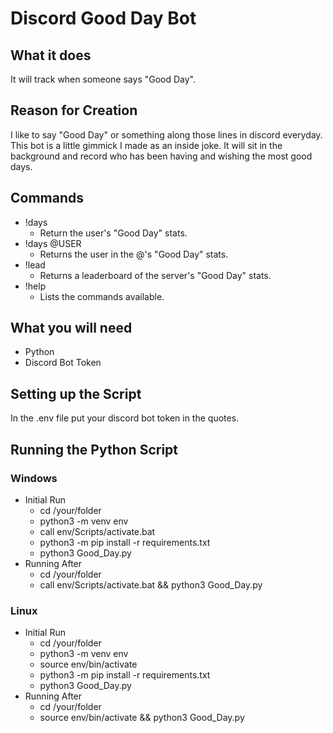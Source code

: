 # Discord Good Day Bot

## What it does

It will track when someone says "Good Day".

## Reason for Creation

I like to say "Good Day" or something along those lines in discord everyday. This bot is a little gimmick I made as an inside joke. It will sit in the background and record who has been having and wishing the most good days.

## Commands
- !days
    - Return the user's "Good Day" stats.
- !days @USER
    - Returns the user in the @'s "Good Day" stats.
- !lead
    - Returns a leaderboard of the server's "Good Day" stats.
- !help
    - Lists the commands available.

## What you will need
- Python
- Discord Bot Token

## Setting up the Script

In the .env file put your discord bot token in the quotes.

## Running the Python Script
### Windows
- Initial Run
    - cd /your/folder
    - python3 -m venv env
    - call env/Scripts/activate.bat
    - python3 -m pip install -r requirements.txt
    - python3 Good_Day.py
- Running After
    - cd /your/folder
    - call env/Scripts/activate.bat && python3 Good_Day.py
### Linux
- Initial Run
    - cd /your/folder
    - python3 -m venv env
    - source env/bin/activate
    - python3 -m pip install -r requirements.txt
    - python3 Good_Day.py
- Running After
    - cd /your/folder
    - source env/bin/activate && python3 Good_Day.py